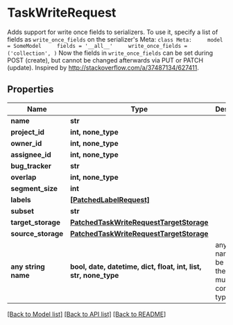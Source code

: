 # TaskWriteRequest

Adds support for write once fields to serializers.  To use it, specify a list of fields as `write_once_fields` on the serializer's Meta: ``` class Meta:     model = SomeModel     fields = '__all__'     write_once_fields = ('collection', ) ```  Now the fields in `write_once_fields` can be set during POST (create), but cannot be changed afterwards via PUT or PATCH (update). Inspired by http://stackoverflow.com/a/37487134/627411.

## Properties
Name | Type | Description | Notes
------------ | ------------- | ------------- | -------------
**name** | **str** |  | 
**project_id** | **int, none_type** |  | [optional] 
**owner_id** | **int, none_type** |  | [optional] 
**assignee_id** | **int, none_type** |  | [optional] 
**bug_tracker** | **str** |  | [optional] 
**overlap** | **int, none_type** |  | [optional] 
**segment_size** | **int** |  | [optional] 
**labels** | [**[PatchedLabelRequest]**](PatchedLabelRequest.md) |  | [optional] 
**subset** | **str** |  | [optional] 
**target_storage** | [**PatchedTaskWriteRequestTargetStorage**](PatchedTaskWriteRequestTargetStorage.md) |  | [optional] 
**source_storage** | [**PatchedTaskWriteRequestTargetStorage**](PatchedTaskWriteRequestTargetStorage.md) |  | [optional] 
**any string name** | **bool, date, datetime, dict, float, int, list, str, none_type** | any string name can be used but the value must be the correct type | [optional]

[[Back to Model list]](../README.md#documentation-for-models) [[Back to API list]](../README.md#documentation-for-api-endpoints) [[Back to README]](../README.md)


